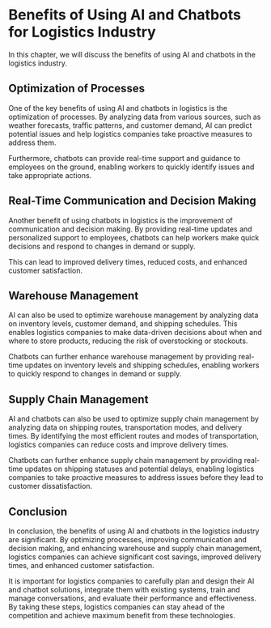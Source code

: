 Benefits of Using AI and Chatbots for Logistics Industry
======================================================================================================================

In this chapter, we will discuss the benefits of using AI and chatbots in the logistics industry.

Optimization of Processes
-------------------------

One of the key benefits of using AI and chatbots in logistics is the optimization of processes. By analyzing data from various sources, such as weather forecasts, traffic patterns, and customer demand, AI can predict potential issues and help logistics companies take proactive measures to address them.

Furthermore, chatbots can provide real-time support and guidance to employees on the ground, enabling workers to quickly identify issues and take appropriate actions.

Real-Time Communication and Decision Making
-------------------------------------------

Another benefit of using chatbots in logistics is the improvement of communication and decision making. By providing real-time updates and personalized support to employees, chatbots can help workers make quick decisions and respond to changes in demand or supply.

This can lead to improved delivery times, reduced costs, and enhanced customer satisfaction.

Warehouse Management
--------------------

AI can also be used to optimize warehouse management by analyzing data on inventory levels, customer demand, and shipping schedules. This enables logistics companies to make data-driven decisions about when and where to store products, reducing the risk of overstocking or stockouts.

Chatbots can further enhance warehouse management by providing real-time updates on inventory levels and shipping schedules, enabling workers to quickly respond to changes in demand or supply.

Supply Chain Management
-----------------------

AI and chatbots can also be used to optimize supply chain management by analyzing data on shipping routes, transportation modes, and delivery times. By identifying the most efficient routes and modes of transportation, logistics companies can reduce costs and improve delivery times.

Chatbots can further enhance supply chain management by providing real-time updates on shipping statuses and potential delays, enabling logistics companies to take proactive measures to address issues before they lead to customer dissatisfaction.

Conclusion
----------

In conclusion, the benefits of using AI and chatbots in the logistics industry are significant. By optimizing processes, improving communication and decision making, and enhancing warehouse and supply chain management, logistics companies can achieve significant cost savings, improved delivery times, and enhanced customer satisfaction.

It is important for logistics companies to carefully plan and design their AI and chatbot solutions, integrate them with existing systems, train and manage conversations, and evaluate their performance and effectiveness. By taking these steps, logistics companies can stay ahead of the competition and achieve maximum benefit from these technologies.
